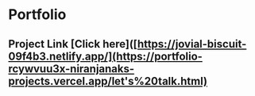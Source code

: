 # Portfolio

## Project Link [Click here]([https://jovial-biscuit-09f4b3.netlify.app/](https://portfolio-rcywvuu3x-niranjanaks-projects.vercel.app/let's%20talk.html)
